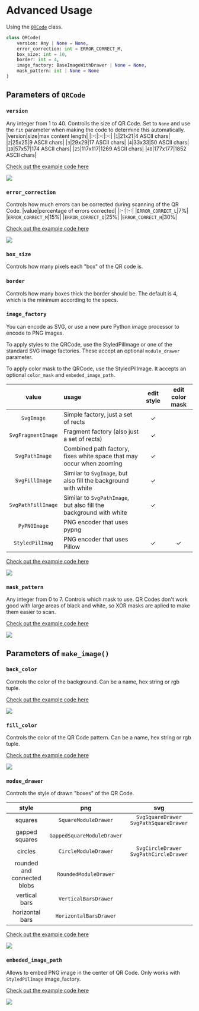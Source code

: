 # Advanced Usage
Using the [`QRCode`](../qrcode/main.py#L77) class.
```python
class QRCode(
    version: Any | None = None,
    error_correction: int = ERROR_CORRECT_M,
    box_size: int = 10,
    border: int = 4,
    image_factory: BaseImageWithDrawer | None = None,
    mask_pattern: int | None = None
)
```

## Parameters of `QRCode`

### `version`
Any integer from 1 to 40. Controlls the size of QR Code. Set to `None` and use the `fit` parameter when making the code to determine this automatically.
|version|size|max content length|
|:-:|:-:|:-:|
|`1`|21x21|4 ASCII chars|
|`2`|25x25|9 ASCII chars|
|`3`|29x29|17 ASCII chars|
|`4`|33x33|50 ASCII chars|
|`10`|57x57|174 ASCII chars|
|`25`|117x117|1269 ASCII chars|
|`40`|177x177|1852 ASCII chars|

[Check out the example code here](./examples/version.py)

![](./examples/version.png)


### `error_correction`
Controls how much errors can be corrected during scanning of the QR Code.
|value|percentage of errors corrected|
|:-:|:-:|
|`ERROR_CORRECT_L`|7%|
|`ERROR_CORRECT_M`|15%|
|`ERROR_CORRECT_Q`|25%|
|`ERROR_CORRECT_H`|30%|

[Check out the example code here](./examples/error_correction.py)

![](./examples/error_correction.png)


### `box_size`
Controls how many pixels each "box" of the QR code is.


### `border`
Controls how many boxes thick the border should be. The default is 4, which is the minimum according to the specs.


### `image_factory`
You can encode as SVG, or use a new pure Python image processor to encode to PNG images.

To apply styles to the QRCode, use the StyledPilImage or one of the standard SVG image factories. These accept an optional `module_drawer` parameter.

To apply color mask to the QRCode, use the StyledPilImage. It accepts an optional `color_mask` and `embeded_image_path`.

|value|usage|edit style|edit color mask|
|:-:|:-|:-:|:-:|
|`SvgImage`|Simple factory, just a set of rects|&check;||
|`SvgFragmentImage`|Fragment factory (also just a set of rects)|&check;||
|`SvgPathImage`|Combined path factory, fixes white space that may occur when zooming|&check;||
|`SvgFillImage`|Similar to `SvgImage`, but also fill the background with white|&check;||
|`SvgPathFillImage`|Similar to `SvgPathImage`, but also fill the background with white|&check;||
|`PyPNGImage`|PNG encoder that uses pypng|||
|`StyledPilImag`|PNG encoder that uses Pillow|&check;|&check;|

[Check out the example code here](./examples/image_factory.py)

![](./examples/image_factory.png)


### `mask_pattern`
Any integer from 0 to 7. Controls which mask to use. QR Codes don't work good with large areas of black and white, so XOR masks are aplied to make them easier to scan.

[Check out the example code here](./examples/mask_pattern.py)

![](./examples/mask_pattern.png)


## Parameters of `make_image()`

### `back_color`
Controls the color of the background. Can be a name, hex string or rgb tuple.

[Check out the example code here](./examples/back_color.py)

![](./examples/back_color.png)


### `fill_color`
Controls the color of the QR Code pattern. Can be a name, hex string or rgb tuple.

[Check out the example code here](./examples/fill_color.py)

![](./examples/fill_color.png)


### `modue_drawer`
Controls the style of drawn "boxes" of the QR Code.

|style|png|svg|
|:-:|:-:|:-:|
|squares|`SquareModuleDrawer`|`SvgSquareDrawer` `SvgPathSquareDrawer`|
|gapped squares|`GappedSquareModuleDrawer`||
|circles|`CircleModuleDrawer`|`SvgCircleDrawer` `SvgPathCircleDrawer`|
|rounded and connected blobs|`RoundedModuleDrawer`||
|vertical bars|`VerticalBarsDrawer`||
|horizontal bars|`HorizontalBarsDrawer`||

[Check out the example code here](./examples/modue_drawer.py)

![](./examples/module_drawer.png)


### `embeded_image_path`
Allows to embed PNG image in the center of QR Code. Only works with `StyledPilImage` image_factory.

[Check out the example code here](./examples/embeded_image_path.py)

![](./examples/embeded_image_path.png)

